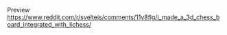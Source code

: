 Preview
https://www.reddit.com/r/sveltejs/comments/11y8flg/i_made_a_3d_chess_board_integrated_with_lichess/
